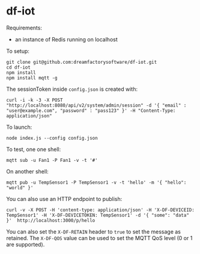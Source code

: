 # df-iot

Requirements:

* an instance of Redis running on localhost

To setup:

```
git clone git@github.com:dreamfactorysoftware/df-iot.git
cd df-iot
npm install
npm install mqtt -g
```

The sessionToken inside `config.json` is created with:

```
curl -i -k -3 -X POST "http://localhost:8080/api/v2/system/admin/session" -d '{ "email" : "user@example.com", "password" : "pass123" }' -H "Content-Type: application/json"
```

To launch:

```
node index.js --config config.json
```

To test, one one shell:

```
mqtt sub -u Fan1 -P Fan1 -v -t '#'
```

On another shell:

```
mqtt pub -u TempSensor1 -P TempSensor1 -v -t 'hello' -m '{ "hello": "world" }'
```

You can also use an HTTP endpoint to publish:

```
curl -v -X POST -H 'content-type: application/json' -H 'X-DF-DEVICEID: TempSensor1' -H 'X-DF-DEVICETOKEN: TempSensor1' -d '{ "some": "data" }'  http://localhost:3000/p/hello
```

You can also set the `X-DF-RETAIN` header to `true` to set the message
as retained. The `X-DF-QOS` value can be used to set the MQTT QoS level
(0 or 1 are supported).
